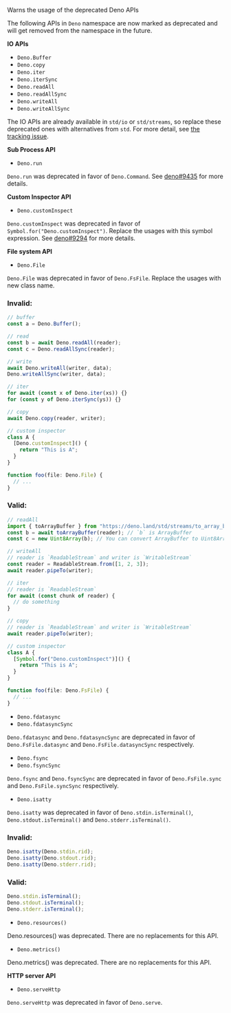 Warns the usage of the deprecated Deno APIs

The following APIs in `Deno` namespace are now marked as deprecated and will get
removed from the namespace in the future.

**IO APIs**

- `Deno.Buffer`
- `Deno.copy`
- `Deno.iter`
- `Deno.iterSync`
- `Deno.readAll`
- `Deno.readAllSync`
- `Deno.writeAll`
- `Deno.writeAllSync`

The IO APIs are already available in `std/io` or `std/streams`, so replace these
deprecated ones with alternatives from `std`. For more detail, see
[the tracking issue](https://github.com/denoland/deno/issues/9795).

**Sub Process API**

- `Deno.run`

`Deno.run` was deprecated in favor of `Deno.Command`. See
[deno#9435](https://github.com/denoland/deno/discussions/9435) for more details.

**Custom Inspector API**

- `Deno.customInspect`

`Deno.customInspect` was deprecated in favor of
`Symbol.for("Deno.customInspect")`. Replace the usages with this symbol
expression. See [deno#9294](https://github.com/denoland/deno/issues/9294) for
more details.

**File system API**

- `Deno.File`

`Deno.File` was deprecated in favor of `Deno.FsFile`. Replace the usages with
new class name.

### Invalid:

```typescript
// buffer
const a = Deno.Buffer();

// read
const b = await Deno.readAll(reader);
const c = Deno.readAllSync(reader);

// write
await Deno.writeAll(writer, data);
Deno.writeAllSync(writer, data);

// iter
for await (const x of Deno.iter(xs)) {}
for (const y of Deno.iterSync(ys)) {}

// copy
await Deno.copy(reader, writer);

// custom inspector
class A {
  [Deno.customInspect]() {
    return "This is A";
  }
}

function foo(file: Deno.File) {
  // ...
}
```

### Valid:

```typescript
// readAll
import { toArrayBuffer } from "https://deno.land/std/streams/to_array_buffer.ts";
const b = await toArrayBuffer(reader); // `b` is ArrayBuffer
const c = new Uint8Array(b); // You can convert ArrayBuffer to Uint8Array

// writeAll
// reader is `ReadableStream` and writer is `WritableStream`
const reader = ReadableStream.from([1, 2, 3]);
await reader.pipeTo(writer);

// iter
// reader is `ReadableStream`
for await (const chunk of reader) {
  // do something
}

// copy
// reader is `ReadableStream` and writer is `WritableStream`
await reader.pipeTo(writer);

// custom inspector
class A {
  [Symbol.for("Deno.customInspect")]() {
    return "This is A";
  }
}

function foo(file: Deno.FsFile) {
  // ...
}
```

- `Deno.fdatasync`
- `Deno.fdatasyncSync`

`Deno.fdatasync` and `Deno.fdatasyncSync` are deprecated in favor of
`Deno.FsFile.datasync` and `Deno.FsFile.datasyncSync` respectively.

- `Deno.fsync`
- `Deno.fsyncSync`

`Deno.fsync` and `Deno.fsyncSync` are deprecated in favor of `Deno.FsFile.sync`
and `Deno.FsFile.syncSync` respectively.

- `Deno.isatty`

`Deno.isatty` was deprecated in favor of `Deno.stdin.isTerminal()`, `Deno.stdout.isTerminal()` and `Deno.stderr.isTerminal()`.

### Invalid:

```typescript
Deno.isatty(Deno.stdin.rid);
Deno.isatty(Deno.stdout.rid);
Deno.isatty(Deno.stderr.rid);
```

### Valid:

```typescript
Deno.stdin.isTerminal();
Deno.stdout.isTerminal();
Deno.stderr.isTerminal();
```

- `Deno.resources()`

Deno.resources() was deprecated. There are no replacements for this API.

- `Deno.metrics()`

Deno.metrics() was deprecated. There are no replacements for this API.

**HTTP server API**

- `Deno.serveHttp`

`Deno.serveHttp` was deprecated in favor of `Deno.serve`.
